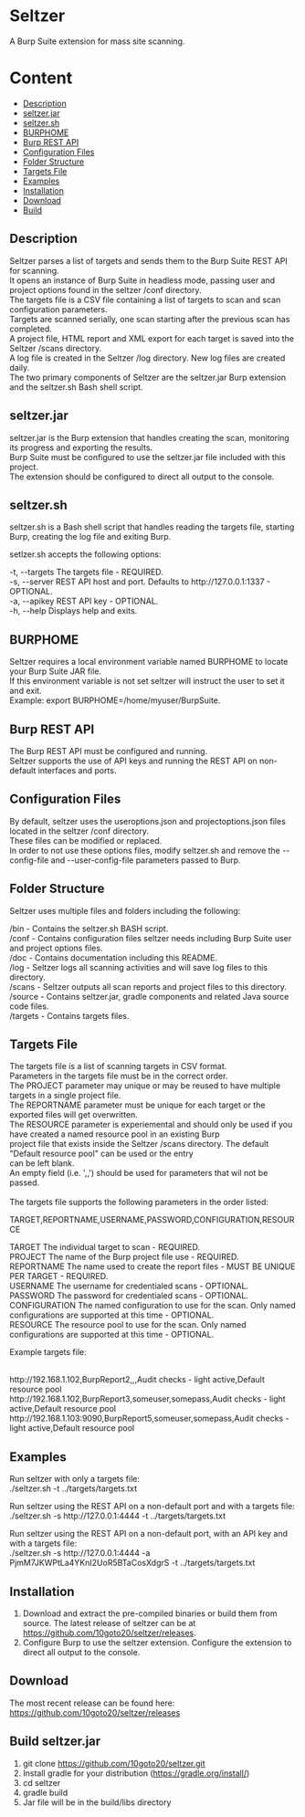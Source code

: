 # Seltzer
A Burp Suite extension for mass site scanning.

# Content
- [Description](#Description)
- [seltzer.jar](#seltzer.jar)
- [seltzer.sh](#seltzer.sh)
- [BURPHOME](#BURPHOME)
- [Burp REST API](#Burp-REST-API)
- [Configuration Files](#Configuration-Files)
- [Folder Structure](#Folder-Structure)
- [Targets File](#Targets-File)
- [Examples](#Examples)
- [Installation](#Installation)
- [Download](#Download)
- [Build](#Build-seltzer.jar)

## Description

Seltzer parses a list of targets and sends them to the Burp Suite REST API for scanning.
<br/>It opens an instance of Burp Suite in headless mode, passing user and project options found in the seltzer /conf directory.
<br/>The targets file is a CSV file containing a list of targets to scan and scan configuration parameters.
<br/>Targets are scanned serially, one scan starting after the previous scan has completed.
<br/>A project file, HTML report and XML export for each target is saved into the Seltzer /scans directory.
<br/>A log file is created in the Seltzer /log directory.  New log files are created daily.
<br/>The two primary components of Seltzer are the seltzer.jar Burp extension and the seltzer.sh Bash shell script.

## seltzer.jar

seltzer.jar is the Burp extension that handles creating the scan, monitoring its progress and exporting the results.
<br/>Burp Suite must be configured to use the seltzer.jar file included with this project.
<br/>The extension should be configured to direct all output to the console.

## seltzer.sh
seltzer.sh is a Bash shell script that handles reading the targets file, starting Burp, creating the log file and exiting Burp.

setlzer.sh accepts the following options:

-t, --targets	The targets file - REQUIRED.
<br/>-s, --server	REST API host and port.  Defaults to http://<span>127.0.0.1:1337</span> - OPTIONAL.
<br/>-a, --apikey	REST API key - OPTIONAL.
<br/>-h, --help	Displays help and exits.

## BURPHOME

Seltzer requires a local environment variable named BURPHOME to locate your Burp Suite JAR file.
<br/>If this environment variable is not set seltzer will instruct the user to set it and exit.
<br/>Example: export BURPHOME=/home/myuser/BurpSuite.

## Burp REST API

The Burp REST API must be configured and running.
<br/>Seltzer supports the use of API keys and running the REST API on non-default interfaces and ports.

## Configuration Files

By default, seltzer uses the useroptions.json and projectoptions.json files located in the seltzer /conf directory.
<br/>These files can be modified or replaced.
<br/>In order to not use these options files, modify seltzer.sh and remove the --config-file and --user-config-file parameters passed to Burp.

## Folder Structure

Seltzer uses multiple files and folders including the following:

/bin - Contains the seltzer.sh BASH script.
<br/>/conf - Contains configuration files seltzer needs including Burp Suite user and project options files.
<br/>/doc - Contains documentation including this README.
<br/>/log - Seltzer logs all scanning activities and will save log files to this directory.
<br/>/scans - Seltzer outputs all scan reports and project files to this directory.
<br/>/source - Contains seltzer.jar, gradle components and related Java source code files.
<br/>/targets - Contains targets files.

## Targets File

The targets file is a list of scanning targets in CSV format.
<br/>Parameters in the targets file must be in the correct order.
<br/>The PROJECT parameter may unique or may be reused to have multiple targets in a single project file.
<br/>The REPORTNAME parameter must be unique for each target or the exported files will get overwritten.
<br/>The RESOURCE parameter is experiemental and should only be used if you have created a named resource pool in an existing Burp
<br/>project file that exists inside the Seltzer /scans directory.  The default "Default resource pool" can be used or the entry 
<br/>can be left blank.
<br/>An empty field (i.e. ',,') should be used for parameters that wil not be passed.
<br/>
<br/>The targets file supports the following parameters in the order listed:

TARGET,REPORTNAME,USERNAME,PASSWORD,CONFIGURATION,RESOURCE

TARGET		The individual target to scan - REQUIRED.
<br/>PROJECT	The name of the Burp project file use - REQUIRED.
<br/>REPORTNAME	The name used to create the report files - MUST BE UNIQUE PER TARGET - REQUIRED.
<br/>USERNAME	The username for credentialed scans - OPTIONAL.
<br/>PASSWORD	The password for credentialed scans - OPTIONAL.
<br/>CONFIGURATION	The named configuration to use for the scan.  Only named configurations are supported at this time - OPTIONAL.
<br/>RESOURCE	The resource pool to use for the scan.  Only named configurations are supported at this time - OPTIONAL.

Example targets file:

<br/>http://<span>192.168.1.102</span>,BurpReport2,,,Audit checks - light active,Default resource pool
<br/>http://<span>192.168.1.102</span>,BurpReport3,someuser,somepass,Audit checks - light active,Default resource pool
<br/>http://<span>192.168.1.103:9090</span>,BurpReport5,someuser,somepass,Audit checks - light active,Default resource pool

## Examples

Run seltzer with only a targets file:
<br/>./seltzer.sh -t ../targets/targets.txt

Run seltzer using the REST API on a non-default port and with a targets file:
<br/>./seltzer.sh -s http://<span>127.0.0.1:4444</span> -t ../targets/targets.txt

Run seltzer using the REST API on a non-default port, with an API key and with a targets file:
<br/>./seltzer.sh -s http://<span>127.0.0.1:4444</span> -a PjmM7JKWPtLa4YKnI2UoR5BTaCosXdgrS -t ../targets/targets.txt

## Installation 

1. Download and extract the pre-compiled binaries or build them from source.  The latest release of seltzer can be at https://github.com/10goto20/seltzer/releases.
2. Configure Burp to use the seltzer extension.  Configure the extension to direct all output to the console.

## Download

The most recent release can be found here: https://github.com/10goto20/seltzer/releases

## Build seltzer.jar

1. git clone https://github.com/10goto20/seltzer.git
2. Install gradle for your distribution (https://gradle.org/install/)
3. cd seltzer
4. gradle build
5. Jar file will be in the build/libs directory


